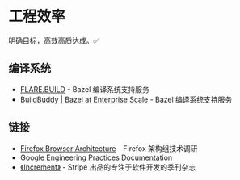 # 工程效率

明确目标，高效高质达成。✅

## 编译系统

- [FLARE.BUILD](https://flare.build/) - Bazel 编译系统支持服务
- [BuildBuddy | Bazel at Enterprise Scale](https://www.buildbuddy.io/) - Bazel 编译系统支持服务

## 链接

- [Firefox Browser Architecture](https://mozilla.github.io/firefox-browser-architecture/) - Firefox 架构组技术调研
- [Google Engineering Practices Documentation](https://github.com/google/eng-practices)
- [《Increment》](https://increment.com/) - Stripe 出品的专注于软件开发的季刊杂志
